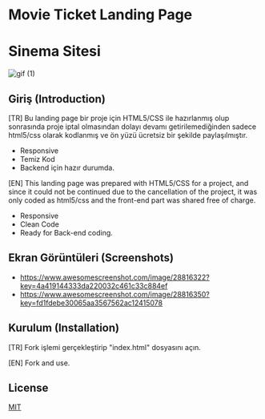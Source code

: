 # Movie Ticket Landing Page
# Sinema Sitesi

![gif (1)](https://user-images.githubusercontent.com/53059811/175771119-d88a9801-1e70-40ce-91af-fabe1217d751.gif)

## Giriş (Introduction)

[TR]
Bu landing page bir proje için HTML5/CSS ile hazırlanmış olup sonrasında proje iptal olmasından dolayı devamı getirilemediğinden sadece html5/css olarak kodlanmış ve ön yüzü ücretsiz bir şekilde paylaşılmıştır.

- Responsive
- Temiz Kod
- Backend için hazır durumda.


[EN]
This landing page was prepared with HTML5/CSS for a project, and since it could not be continued due to the cancellation of the project, it was only coded as html5/css and the front-end part was shared free of charge.

- Responsive
- Clean Code
- Ready for Back-end coding.

## Ekran Görüntüleri (Screenshots)
- https://www.awesomescreenshot.com/image/28816322?key=4a419144333da220032c461c33c884ef
- https://www.awesomescreenshot.com/image/28816350?key=fd1fdebe30065aa3567562ac12415078


## Kurulum (Installation)

[TR] Fork işlemi gerçekleştirip "index.html" dosyasını açın.

[EN] Fork and use.


## License
[MIT](https://choosealicense.com/licenses/mit/)
